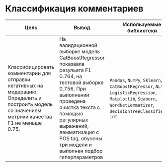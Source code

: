 # Классификация комментариев

 Цель | Вывод | Используемые библиотеки
---------------- | ---------------- | -----------------------
Классифицировать комментарии для отправки негативных на модерацию. Определить и построить модель со значением метрики качества F1 не меньше 0.75. | На валидационной выборке модель CatBoostRegressor показаала резульата F1 0.764, на тестовой выборке 0.756. При выполнении проведена очистка текста с помощью регулярных выражений, лемматизация с POS tag, обучены три модели и выполнен подбор гиперпараметров  | `Pandas`, `NumPy`, `Sklearn`, `CatBoostRegressor`, `NLTK`, `LogisticRegression`, `Matplotlib`, `Seaborn`, `WordNetLemmatizer`, `DecisionTreeClassifier`,`tf-idf`
  
